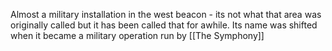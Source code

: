 Almost a military installation in the west beacon - its not what that area was originally called but it has been called that for awhile. Its name was shifted when it became a military operation run by [[The Symphony]]